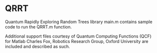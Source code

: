 # QRRT
Quantum Rapidly Exploring Random Trees library
main.m contains sample code to run the QRRT.m function. 

Additional support files courtesy of 
Quantum Computing Functions (QCF) for Matlab
Charles Fox, Robotics Research Group, Oxford University
are included and described as such. 
